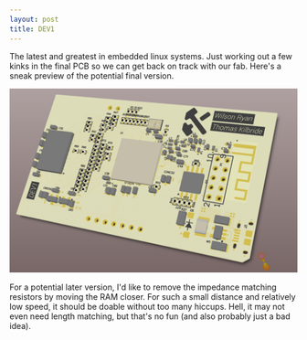 ```yaml
---
layout: post
title: DEV1
---
```


The latest and greatest in embedded linux systems. Just working out a few kinks in the final PCB so we can get back on track with our fab. Here's a sneak preview of the potential final version.

![DEV1](/files/images/dev1.PNG "DEV1")

For a potential later version, I'd like to remove the impedance matching resistors by moving the RAM closer. For such a small distance and relatively low speed, it should be doable without too many hiccups. Hell, it may not even need length matching, but that's no fun (and also probably just a bad idea).
